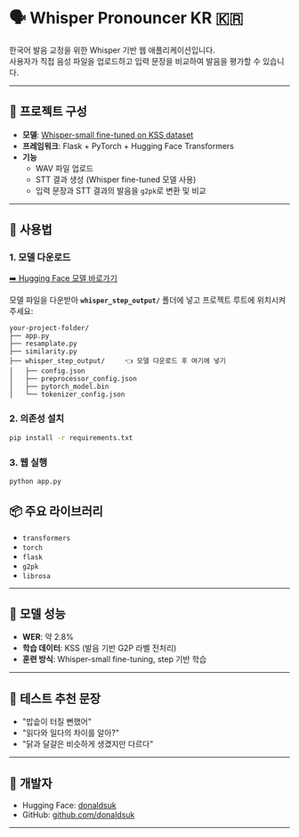 # 🗣️ Whisper Pronouncer KR 🇰🇷

한국어 발음 교정을 위한 Whisper 기반 웹 애플리케이션입니다.  
사용자가 직접 음성 파일을 업로드하고 입력 문장을 비교하여 발음을 평가할 수 있습니다.

---

## 🔧 프로젝트 구성

- **모델**: [Whisper-small fine-tuned on KSS dataset](https://huggingface.co/donaldsuk/whisper-ko)
- **프레임워크**: Flask + PyTorch + Hugging Face Transformers
- **기능**
  - WAV 파일 업로드
  - STT 결과 생성 (Whisper fine-tuned 모델 사용)
  - 입력 문장과 STT 결과의 발음을 `g2pk`로 변환 및 비교

---

## 📂 사용법

### 1. 모델 다운로드

[➡️ Hugging Face 모델 바로가기](https://huggingface.co/donaldsuk/whisper-ko)

모델 파일을 다운받아 **`whisper_step_output/`** 폴더에 넣고 프로젝트 루트에 위치시켜주세요:

```
your-project-folder/
├── app.py
├── resamplate.py
├── similarity.py
├── whisper_step_output/     👈 모델 다운로드 후 여기에 넣기
│   ├── config.json
│   ├── preprocessor_config.json
│   ├── pytorch_model.bin
│   └── tokenizer_config.json
```

### 2. 의존성 설치

```bash
pip install -r requirements.txt
```

### 3. 웹 실행

```bash
python app.py
```


## 📦 주요 라이브러리

- `transformers`
- `torch`
- `flask`
- `g2pk`
- `librosa`

---

## 🧠 모델 성능

- **WER**: 약 2.8%
- **학습 데이터**: KSS (발음 기반 G2P 라벨 전처리)
- **훈련 방식**: Whisper-small fine-tuning, step 기반 학습

---

## 🧪 테스트 추천 문장

- "밥솥이 터질 뻔했어"
- "읽다와 일다의 차이를 알아?"
- "닭과 달걀은 비슷하게 생겼지만 다르다"

---

## 👤 개발자

- Hugging Face: [donaldsuk](https://huggingface.co/donaldsuk)
- GitHub: [github.com/donaldsuk](https://github.com/donaldsuk)

---
